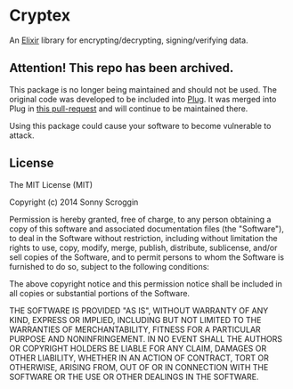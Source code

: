 Cryptex
=======

An [Elixir] library for encrypting/decrypting, signing/verifying data.

## Attention! This repo has been archived.

This package is no longer being maintained and should not be used. The original
code was developed to be included into [Plug]. It was merged into Plug in [this
pull-request] and will continue to be maintained there.

Using this package could cause your software to become vulnerable to attack.

[Elixir]: http://elixir-lang.org
[Plug]: https://github.com/elixir-plug/plug
[this pull-request]: https://github.com/elixir-plug/plug/pull/72

## License

The MIT License (MIT)

Copyright (c) 2014 Sonny Scroggin

Permission is hereby granted, free of charge, to any person obtaining a copy
of this software and associated documentation files (the "Software"), to deal
in the Software without restriction, including without limitation the rights
to use, copy, modify, merge, publish, distribute, sublicense, and/or sell
copies of the Software, and to permit persons to whom the Software is
furnished to do so, subject to the following conditions:

The above copyright notice and this permission notice shall be included in all
copies or substantial portions of the Software.

THE SOFTWARE IS PROVIDED "AS IS", WITHOUT WARRANTY OF ANY KIND, EXPRESS OR
IMPLIED, INCLUDING BUT NOT LIMITED TO THE WARRANTIES OF MERCHANTABILITY,
FITNESS FOR A PARTICULAR PURPOSE AND NONINFRINGEMENT. IN NO EVENT SHALL THE
AUTHORS OR COPYRIGHT HOLDERS BE LIABLE FOR ANY CLAIM, DAMAGES OR OTHER
LIABILITY, WHETHER IN AN ACTION OF CONTRACT, TORT OR OTHERWISE, ARISING FROM,
OUT OF OR IN CONNECTION WITH THE SOFTWARE OR THE USE OR OTHER DEALINGS IN THE
SOFTWARE.
